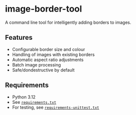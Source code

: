 # image-border-tool

A command line tool for intelligently adding borders to images.

## Features

- Configurable border size and colour
- Handling of images with existing borders
- Automatic aspect ratio adjustments
- Batch image processing
- Safe/dondestructive by default

## Requirements

- Python 3.12
- See [`requirements.txt`](requirements.txt)
- For testing, see [`requirements-unittest.txt`](requirements-unittest.txt)
